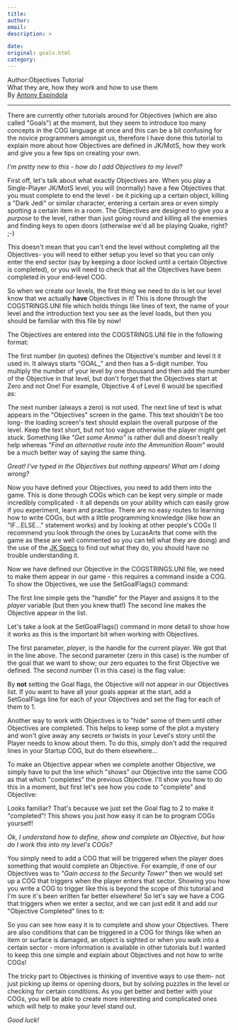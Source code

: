 ```yaml
---
title: 
author: 
email: 
description: >

date: 
original: goals.html
category: 
---
```


Author:Objectives Tutorial  
What they are, how they work and how to use them  
By [Antony Espindola](mailto:Ant@Horrible.Demon.co.uk)

-----

There are currently other tutorials around for Objectives (which are
also called "Goals") at the moment, but they seem to introduce too many
concepts in the COG language at once and this can be a bit confusing for
the novice programmers amongst us, therefore I have done this tutorial
to explain more about how Objectives are defined in JK/MotS, how they
work and give you a few tips on creating your own.

*I'm pretty new to this - how do I add Objectives to my level?*

First off, let's talk about what exactly Objectives are. When you play a
Single-Player JK/MotS level, you will (normally) have a few Objectives
that you must complete to end the level - be it picking up a certain
object, killing a "Dark Jedi" or similar character, entering a certain
area or even simply spotting a certain item in a room. The Objectives
are designed to give you a *purpose* to the level, rather than just
going round and killing all the enemies and finding keys to open doors
(otherwise we'd all be playing Quake, right? ;-)

This doesn't mean that you can't end the level without completing all
the Objectives- you will need to either setup you level so that you can
only enter the end sector (say by keeping a door locked until a certain
Objective is completed), or you will need to check that all the
Objectives have been completed in your end-level COG.

So when we create our levels, the first thing we need to do is let our
level know that we actually **have** Objectives in it\! This is done
through the COGSTRINGS.UNI file which holds things like lines of text,
the name of your level and the introduction text you see as the level
loads, but then you should be familiar with this file by now\!

The Objectives are entered into the COGSTRINGS.UNI file in the following
format:

The first number (in quotes) defines the Objective's number and level it
it used in. It always starts "GOAL\_" and then has a 5-digit number. You
multiply the number of your level by one thousand and then add the
number of the Objective in that level, but don't forget that the
Objectives start at Zero and not One\! For example, Objective 4 of Level
6 would be specified as:

The next number (always a zero) is not used. The next line of text is
what appears in the "Objectives" screen in the game. This text shouldn't
be too long- the loading screen's text should explain the overall
purpose of the level. Keep the text short, but not too vague otherwise
the player might get stuck. Something like *"Get some Ammo"* is rather
dull and doesn't really help whereas *"Find an alternative route into
the Ammunition Room"* would be a much better way of saying the same
thing.

*Great\! I've typed in the Objectives but nothing appears\! What am I
doing wrong?*

Now you have defined your Objectives, you need to add them into the
game. This is done through COGs which can be kept very simple or made
incredibly complicated - it all depends on your ability which can easily
grow if you experiment, learn and practise. There are no easy routes to
learning how to write COGs, but with a little programming knowledge
(like how an "IF...ELSE..." statement works) and by looking at other
people's COGs (I recommend you look through the ones by LucasArts that
come with the game as these are well commented so you can tell what they
are doing) and the use of the [JK
Specs](http://www.jedinights.com/massassi/specs/jkspecs.htm) to find out
what they do, you should have no trouble understanding it.

Now we have defined our Objective in the COGSTRINGS.UNI file, we need to
make them appear in our game - this requires a command inside a COG. To
show the Objectives, we use the SetGoalFlags() command:

The first line simple gets the "handle" for the Player and assigns it to
the *player* variable (but then you knew that\!) The second line makes
the Objective appear in the list.

Let's take a look at the SetGoalFlags() command in more detail to show
how it works as this is the important bit when working with Objectives.

The first parameter, *player*, is the handle for the current player. We
got that in the line above. The second parameter (zero in this case) is
the number of the goal that we want to show; our zero equates to the
first Objective we defined. The second number (1 in this case) is the
flag value:

By **not** setting the Goal flags, the Objective will not appear in our
Objectives list. If you want to have all your goals appear at the start,
add a SetGoalFlags line for each of your Objectives and set the flag for
each of them to 1.

Another way to work with Objectives is to "hide" some of them until
other Objectives are completed. This helps to keep some of the plot a
mystery and won't give away any secrets or twists in your Level's story
until the Player needs to know about them. To do this, simply don't add
the required lines in your Startup COG, but do them elsewhere...

To make an Objective appear when we complete another Objective, we
simply have to put the line which "shows" our Objective into the same
COG as that which "completes" the previous Objective. I'll show you how
to do this in a moment, but first let's see how you code to "complete"
and Objective:

Looks familiar? That's because we just set the Goal flag to 2 to make it
"completed"\! This shows you just how easy it can be to program COGs
yourself\!

*Ok, I understand how to define, show and complete an Objective, but how
do I work this into my level's COGs?*

You simply need to add a COG that will be triggered when the player does
something that would complete an Objective. For example, if one of our
Objectives was to *"Gain access to the Security Tower"* then we would
set up a COG that triggers when the player enters that sector. Showing
you how you write a COG to trigger like this is beyond the scope of
*this* tutorial and I'm sure it's been written far better elsewhere\! So
let's say we have a COG that triggers when we enter a sector, and we can
just edit it and add our "Objective Completed" lines to it:

So you can see how easy it is to complete and show your Objectives.
There are also conditions that can be triggered in a COG for things like
when an item or surface is damaged, an object is sighted or when you
walk into a certain sector - more information is available in other
tutorials but I wanted to keep this one simple and explain about
Objectives and not how to write COGs\!

The tricky part to Objectives is thinking of inventive ways to use them-
not just picking up items or opening doors, but by solving puzzles in
the level or checking for certain conditions. As you get better and
better with your COGs, you will be able to create more interesting and
complicated ones which will help to make your level stand out.

*Good luck\!*
